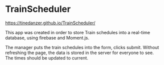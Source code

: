 # TrainScheduler
https://tinedanzer.github.io/TrainScheduler/

This app was created in order to store Train schedules into a real-time database, using firebase and Moment.js.

The manager puts the train schedules into the form, clicks submit. Without refreshing the page, the data is 
stored in the server for everyone to see.
The times should be updated to current.
